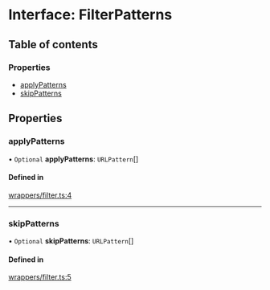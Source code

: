 # Interface: FilterPatterns

## Table of contents

### Properties

- [applyPatterns](FilterPatterns.md#applypatterns)
- [skipPatterns](FilterPatterns.md#skippatterns)

## Properties

### applyPatterns

• `Optional` **applyPatterns**: `URLPattern`[]

#### Defined in

[wrappers/filter.ts:4](https://github.com/sneko/hyperlink-middleware/blob/main/src/wrappers/filter.ts#L4)

___

### skipPatterns

• `Optional` **skipPatterns**: `URLPattern`[]

#### Defined in

[wrappers/filter.ts:5](https://github.com/sneko/hyperlink-middleware/blob/main/src/wrappers/filter.ts#L5)
